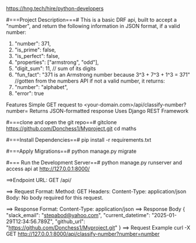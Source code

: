 https://hng.tech/hire/python-developers

#===Project Description===#
This is a basic DRF api, built to accept a "number", and return the following information in JSON format, if a valid number:
1. "number": 371,
2. "is_prime": false,
3. "is_perfect": false,
4. "properties": ["armstrong", "odd"],
5. "digit_sum": 11,  // sum of its digits
6. "fun_fact": "371 is an Armstrong number because 3^3 + 7^3 + 1^3 = 371" //gotten from the numbers API
if not a valid number, it returns:
1. "number": "alphabet",
2. "error": true

Features
Simple GET request to <your-domain.com>/api/classify-number?number=
Returns JSON-formatted response
Uses Django REST Framework

#===clone and open the git repo==#
gitclone https://github.com/Donchess1/Myproject.git
cd maths

#===Install Dependencies==#
pip install -r requirements.txt

#===Apply Migrations==#
python manage.py migrate

#=== Run the Development Server==#
python manage.py runserver
and access api at http://127.0.0.1:8000/

==>Endpoint URL:
 GET /api/

==> Request Format:
Method: GET
Headers:
Content-Type: application/json
Body: No body required for this request.

==> Response Format:
Content-Type: application/json
==> Response Body
{
    "slack_email": "stepabod@yahoo.com",
    "current_datetime": "2025-01-29T12:34:56.789Z",
    "github_url": "https://github.com/Donchess1/Myproject.git"
}
==> Request Example
curl -X GET http://127.0.0.1:8000/api/classify-number?number=number

